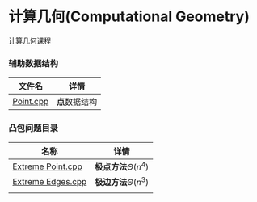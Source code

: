 # 计算几何(Computational Geometry)

[计算几何课程](https://www.bilibili.com/video/BV1ZE41177JM?p=10)



### 辅助数据结构

| 文件名                 | 详情           |
| ---------------------- | -------------- |
| [Point.cpp](Point.cpp) | **点**数据结构 |



### 凸包问题目录

| 名称                                     | 详情                      |
| ---------------------------------------- | ------------------------- |
| [Extreme Point.cpp](Extreme%20Point.cpp) | **极点方法**$\Theta(n^4)$ |
| [Extreme Edges.cpp](Extreme%20Edges.cpp) | **极边方法**$\Theta(n^3)$ |
|                                          |                           |

